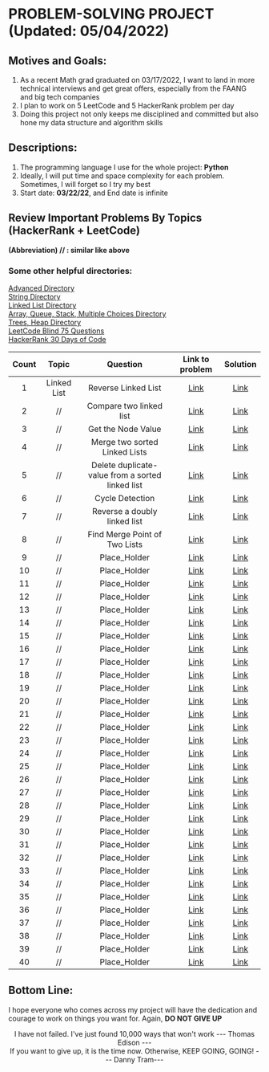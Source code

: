 
# PROBLEM-SOLVING PROJECT (Updated: 05/04/2022)

## Motives and Goals: 
1. As a recent Math grad graduated on 03/17/2022, I want to land in more 
   technical interviews and 
   get great offers, especially from the FAANG and big tech companies
2. I plan to work on 5 LeetCode and 5 HackerRank problem per day 
3. Doing this project not only keeps me disciplined and committed but also 
   hone my data structure and algorithm skills

## Descriptions:
1. The programming language I use for the whole project: **Python**
2. Ideally, I will put time and space complexity for each problem. Sometimes,
   I will forget so I try my best
3. Start date: **03/22/22**, and End date is infinite

## Review Important Problems By Topics (HackerRank + LeetCode)
**(Abbreviation) // : similar like above**
<br/>

### Some other helpful directories:
[Advanced Directory](https://github.com/tramnhatquang/Solutions-Project/blob/master/Data%20Structure%20(HackerRank%20%2B%20LeetCode)/HR-Advanced.md)
<br/>
[String Directory](https://github.com/tramnhatquang/Solutions-Project/blob/master/Data%20Structure%20(HackerRank%20%2B%20LeetCode)/HR-String.md)
<br/>
[Linked List Directory](https://github.com/tramnhatquang/Solutions-Project/blob/master/Data%20Structure%20(HackerRank%20%2B%20LeetCode)/HR-LinkedList.md)
<br/>
[Array, Queue, Stack, Multiple Choices Directory](https://github.com/tramnhatquang/Solutions-Project/blob/master/Data%20Structure%20(HackerRank%20%2B%20LeetCode)/HR-Array%2CQueue%2CStack%2CMultiple%20Choice.md)
<br/>
[Trees, Heap Directory](https://github.com/tramnhatquang/Solutions-Project/blob/master/Data%20Structure%20(HackerRank%20%2B%20LeetCode)/HR-Trees%2C%20Heap.md)
<br/>
[LeetCode Blind 75 Questions](https://github.com/tramnhatquang/Solutions-Project/blob/master/Data%20Structure%20(HackerRank%20%2B%20LeetCode)/LeetCode-Blind%2075%20Questions.md)
<br/>
[HackerRank 30 Days of Code](https://github.com/tramnhatquang/Solutions-Project/tree/master/30%20Days%20of%20Code%20(HackerRank))
<br/>

|**Count**| **Topic** | **Question** | **Link to problem** | **Solution**  
|:---:|:---:|:---:|:---:|:---:|
|1|Linked List| Reverse Linked List | [Link](https://www.hackerrank.com/challenges/reverse-a-linked-list/problem?isFullScreen=true&h_r=next-challenge&h_v=zen&h_r=next-challenge&h_v=zen&h_r=next-challenge&h_v=zen&h_r=next-challenge&h_v=zen&h_r=next-challenge&h_v=zen&h_r=next-challenge&h_v=zen) | [Link](https://github.com/tramnhatquang/Solutions-Project/blob/master/Data%20Structure%20(HackerRank%20%2B%20LeetCode)/Linked%20List/Reverse%20a%20linked%20list.py)
|2|//| Compare two linked list  | [Link](https://www.hackerrank.com/challenges/compare-two-linked-lists?isFullScreen=true) | [Link](https://github.com/tramnhatquang/Solutions-Project/blob/master/Data%20Structure%20(HackerRank%20%2B%20LeetCode)/Linked%20List/Compare%20two%20linked%20lists.py)
|3|//|Get the Node Value|[Link](https://www.hackerrank.com/challenges/get-the-value-of-the-node-at-a-specific-position-from-the-tail/problem?isFullScreen=true) | [Link](https://github.com/tramnhatquang/Solutions-Project/blob/master/Data%20Structure%20(HackerRank%20%2B%20LeetCode)/Linked%20List/Get%20Node%20Value.py)
|4| //| Merge two sorted Linked Lists|[Link](https://www.hackerrank.com/challenges/merge-two-sorted-linked-lists?isFullScreen=true) | [Link](https://github.com/tramnhatquang/Solutions-Project/blob/master/Data%20Structure%20(HackerRank%20%2B%20LeetCode)/Linked%20List/Merge%20two%20sorted%20linked%20lists.py)
|5|//|Delete duplicate-value from a sorted linked list| [Link](https://www.hackerrank.com/challenges/delete-duplicate-value-nodes-from-a-sorted-linked-list/problem?h_r=internal-search&isFullScreen=true&h_r=next-challenge&h_v=zen)| [Link](https://github.com/tramnhatquang/Solutions-Project/blob/master/Data%20Structure%20(HackerRank%20%2B%20LeetCode)/Linked%20List/Delete%20duplicate-value%20nodes%20from%20a%20sorted%20linked%20list.py)
|6|//|Cycle Detection|[Link](https://leetcode.com/problems/linked-list-cycle/) |[Link](https://github.com/tramnhatquang/Solutions-Project/blob/master/Data%20Structure%20(HackerRank%20%2B%20LeetCode)/Linked%20List/Cycl%3Be%20Detection.py)
|7|//|Reverse a doubly linked list|[Link](https://www.hackerrank.com/challenges/reverse-a-doubly-linked-list/problem?isFullScreen=true)|[Link](https://github.com/tramnhatquang/Solutions-Project/blob/master/Data%20Structure%20(HackerRank%20%2B%20LeetCode)/Linked%20List/Reverse%20a%20doubly%20linked%20list.py)
|8|//|Find Merge Point of Two Lists|[Link](https://www.hackerrank.com/challenges/find-the-merge-point-of-two-joined-linked-lists/problem?isFullScreen=true)|[Link](https://github.com/tramnhatquang/Solutions-Project/blob/master/Data%20Structure%20(HackerRank%20%2B%20LeetCode)/Linked%20List/Find%20Merge%20Point%20of%20Two%20lists.py)
|9|//|Place_Holder|[Link]()|[Link]()
|10|//|Place_Holder|[Link]()|[Link]()
|11|//|Place_Holder|[Link]()|[Link]()
|12|//|Place_Holder|[Link]()|[Link]()
|13|//|Place_Holder|[Link]()|[Link]()
|14|//|Place_Holder|[Link]()|[Link]()
|15|//|Place_Holder|[Link]()|[Link]()
|16|//|Place_Holder|[Link]()|[Link]()
|17|//|Place_Holder|[Link]()|[Link]()
|18|//|Place_Holder|[Link]()|[Link]()
|19|//|Place_Holder|[Link]()|[Link]()
|20|//|Place_Holder|[Link]()|[Link]()
|21|//|Place_Holder|[Link]()|[Link]()
|22|//|Place_Holder|[Link]()|[Link]()
|23|//|Place_Holder|[Link]()|[Link]()
|24|//|Place_Holder|[Link]()|[Link]()
|25|//|Place_Holder|[Link]()|[Link]()
|26|//|Place_Holder|[Link]()|[Link]()
|27|//|Place_Holder|[Link]()|[Link]()
|28|//|Place_Holder|[Link]()|[Link]()
|29|//|Place_Holder|[Link]()|[Link]()
|30|//|Place_Holder|[Link]()|[Link]()
|31|//|Place_Holder|[Link]()|[Link]()
|32|//|Place_Holder|[Link]()|[Link]()
|33|//|Place_Holder|[Link]()|[Link]()
|34|//|Place_Holder|[Link]()|[Link]()
|35|//|Place_Holder|[Link]()|[Link]()
|36|//|Place_Holder|[Link]()|[Link]()
|37|//|Place_Holder|[Link]()|[Link]()
|38|//|Place_Holder|[Link]()|[Link]()
|39|//|Place_Holder|[Link]()|[Link]()
|40|//|Place_Holder|[Link]()|[Link]()










## Bottom Line: 
I hope everyone who comes across my project will have the dedication and 
courage to work on things you want for. 
Again, **DO NOT GIVE UP**
<p align="center">
   I have not failed. I've just found 10,000 ways that won't work  --- Thomas Edison ---<br/>
   If you want to give up, it is the time now. Otherwise, KEEP GOING, GOING! --- Danny Tram---
</p>



